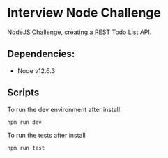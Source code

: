 # Interview Node Challenge

NodeJS Challenge, creating a REST Todo List API.

## Dependencies:
- Node v12.6.3

## Scripts
To run the dev environment after install
```
npm run dev
```

To run the tests after install
```
npm run test
```